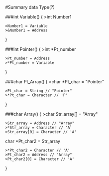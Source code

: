 #Summary data Type(?)

###int Variable()
{
    >int Number1

    >Number1 = Variable
    >&Number1 = Address 
}

###int Pointer()
{
    >int *Pt_number

    >Pt_number = Address
    >*Pt_number = Variable
}

###char Pt_Array()
{
    >char *Pt_char = "Pointer"

    >Pt_char = String // "Pointer"
    >*Pt_char = Character // 'P'
}

###char Array()
{
    >char Str_array[] = "Array"

    >Str_array = Address // "Array"
    >*Str_array = Character // 'A'
    >Str_array[0] = Character // 'A'

char *Pt_char2 = Str_array

    >*Pt_char2 = Character // 'A'
    >Pt_char2 = Address // "Array"
    >Pt_char2[0] = Character // 'A'
}